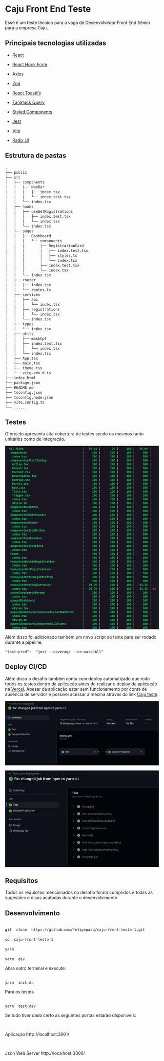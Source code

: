 
  

# Caju Front End Teste
  
Esse é um teste técnico para a vaga de Desenvolvedor Front End Sênior para a empresa Caju.

## Principais tecnologias utilizadas
  

- [React](https://react.dev/)

- [React Hook Form](https://www.react-hook-form.com/)

- [Axios](https://axios-http.com/ptbr/)

- [Zod](https://zod.dev/)

- [React Toastify](https://www.npmjs.com/package/react-toastify)

- [TanStack Query](https://tanstack.com/query/latest)

- [Styled Components](https://styled-components.com/)

- [Jest](https://jestjs.io/pt-BR/)

- [Vite](https://vitejs.dev/)
- [Radix UI](https://www.radix-ui.com/primitives)

## Estrutura de pastas
```
.
├── public
├── src
│   ├── components
│   │   ├── NavBar
│   │   │   ├── index.tsx
│   │   │   └── index.test.tsx
│   │   └── index.tsx
│   ├── hooks
│   │   ├── useGetRegistrations
│   │   │   ├── index.test.tsx
│   │   │   └── index.tsx
│   │   └── index.tsx
│   ├── pages
│   │   ├── Dashboard
│   │   │   └── components
│   │   │       ├── RegistrationCard
│   │   │       │   ├── index.test.tsx
│   │   │       │   ├── styles.ts
│   │   │       │   └── index.tsx
│   │   │       ├── index.test.tsx
│   │   │       └── index.tsx
│   │   └── index.tsx
│   ├── router
│   │   ├── index.tsx
│   │   └── routes.ts       
│   ├── services
│   │   ├── api
│   │   │   └── index.tsx
│   │   ├── registrations
│   │   │   └── index.tsx
│   │   └── index.tsx
│   ├── types
│   │   └── index.tsx
│   ├── utils
│   │   ├── maskCpf
│   │   ├── index.test.tsx
│   │   │   └── index.tsx
│   │   └── index.tsx
│   ├── App.tsx
│   ├── main.tsx
│   ├── theme.tsx
│   └── vite-env.d.ts
├── index.html
├── package.json
├── README.md
├── tsconfig.json
├── tsconfig.node.json
├── vite.config.ts
└── .....

```
 ## Testes
 O projeto apresenta alta cobertura de testes sendo os mesmos tanto unitários como de integração.

 ![Testes](https://github.com/felipepasq/caju-front-teste-1/blob/main/public/assets/testes.png)

Além disso foi adicionado também um novo script de teste para ser rodado durante a pipeline.
```
"test:prod":  "jest --coverage --no-watchAll"
```

## Deploy CI/CD

Além disso o desafio também conta com deploy automatizado que roda todos os testes dentro da aplicação antes de realizar o deploy da aplicação na [Vercel](https://vercel.com/).  Apesar da aplicação estar sem funcionamento por conta de ausência de servidor é possivel acessar a mesma através do link [Caju teste](https://caju-front-teste-1-1xbj9m7ci-felipepasqs-projects.vercel.app/#/dashboard).

![Deploy](https://github.com/felipepasq/caju-front-teste-1/blob/main/public/assets/deploy_1.png)


![Deploy](https://github.com/felipepasq/caju-front-teste-1/blob/main/public/assets/deploy_2.png)



## Requisitos
Todos os requisitos mencionados no desafio foram cumpridos e todas as sugestões e dicas acatadas durante o desenvolvimento.

## Desenvolvimento

  

```shell

git  clone  https://github.com/felipepasq/caju-front-teste-1.git

cd  caju-front-teste-1

yarn

yarn  dev

```

  

Abra outro terminal e execute:

```shell

yarn  init:db

```

  

Para os testes

  

```shell

yarn  test:dev

```

Se tudo tiver dado certo as seguintes portas estarão disponiveis:

<br/>

  

Aplicação http://localhost:3001/

<br/>

Json Web Server http://localhost:3000/

  

